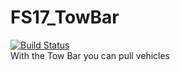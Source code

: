 # FS17_TowBar
[![Build Status](https://travis-ci.org/TyKonKet/FS17_TowBar.svg?branch=master)](https://travis-ci.org/TyKonKet/FS17_TowBar)  
With the Tow Bar you can pull vehicles  
